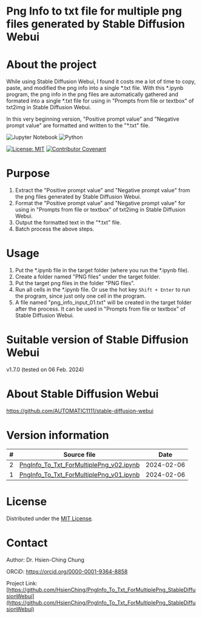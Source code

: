 <!--
*** Thanks for checking out the Best-README-Template. If you have a suggestion
*** that would make this better, please fork the repo and create a pull request
*** or simply open an issue with the tag "enhancement".
*** Thanks again! Now go create something AMAZING! :D
Ref: https://github.com/othneildrew/Best-README-Template/edit/master/README.md
-->



<!-- PROJECT SHIELDS -->
<!--
*** I'm using markdown "reference style" links for readability.
*** Reference links are enclosed in brackets [ ] instead of parentheses ( ).
*** See the bottom of this document for the declaration of the reference variables
*** for contributors-url, forks-url, etc. This is an optional, concise syntax you may use.
*** https://www.markdownguide.org/basic-syntax/#reference-style-links
-->
<!-- 
[![Contributors][contributors-shield]][contributors-url]
[![Forks][forks-shield]][forks-url]
[![Stargazers][stars-shield]][stars-url]
[![Issues][issues-shield]][issues-url]
[![MIT License][license-shield]][license-url]
[![LinkedIn][linkedin-shield]][linkedin-url]
-->


<!-- PROJECT LOGO -->
<!--
<br />
<p align="center">
  <a href="https://github.com/othneildrew/Best-README-Template">
    <img src="images/logo.png" alt="Logo" width="80" height="80">
  </a>

  <h3 align="center">Best-README-Template</h3>

  <p align="center">
    An awesome README template to jumpstart your projects!
    <br />
    <a href="https://github.com/othneildrew/Best-README-Template"><strong>Explore the docs »</strong></a>
    <br />
    <br />
    <a href="https://github.com/othneildrew/Best-README-Template">View Demo</a>
    ·
    <a href="https://github.com/othneildrew/Best-README-Template/issues">Report Bug</a>
    ·
    <a href="https://github.com/othneildrew/Best-README-Template/issues">Request Feature</a>
  </p>
</p>
-->


<!-- TABLE OF CONTENTS -->
<!--
<details open="open">
  <summary>Table of Contents</summary>
  <ol>
    <li>
      <a href="#about-the-project">About The Project</a>
      <ul>
        <li><a href="#built-with">Built With</a></li>
      </ul>
    </li>
    <li>
      <a href="#getting-started">Getting Started</a>
      <ul>
        <li><a href="#prerequisites">Prerequisites</a></li>
        <li><a href="#installation">Installation</a></li>
      </ul>
    </li>
    <li><a href="#usage">Usage</a></li>
    <li><a href="#roadmap">Roadmap</a></li>
    <li><a href="#contributing">Contributing</a></li>
    <li><a href="#license">License</a></li>
    <li><a href="#contact">Contact</a></li>
    <li><a href="#acknowledgements">Acknowledgements</a></li>
  </ol>
</details>
-->



<!-- ABOUT THE PROJECT -->
# Png Info to txt file for multiple png files generated by Stable Diffusion Webui

# About the project

While using Stable Diffusion Webui, I found it costs me a lot of time to copy, paste, and modified the png info into a single *.txt file. With this *.ipynb program, the png info in the png files are automatically gathered and formated into a single *.txt file for using in "Prompts from file or textbox" of txt2img in Stable Diffusion Webui.

In this very beginning version, "Positive prompt value" and "Negative prompt value" are formatted and written to the "*.txt" file.

![Jupyter Notebook](https://img.shields.io/badge/jupyter-%23FA0F00.svg?style=for-the-badge&logo=jupyter&logoColor=white)
![Python](https://img.shields.io/badge/python-3670A0?style=for-the-badge&logo=python&logoColor=ffdd54)

[![License: MIT](https://img.shields.io/badge/License-MIT-yellow.svg)](LICENSE)
[![Contributor Covenant](https://img.shields.io/badge/Contributor%20Covenant-2.0-4baaaa.svg)](code_of_conduct.md)


# Purpose
1. Extract the "Positive prompt value" and "Negative prompt value" from the png files generated by Stable Diffusion Webui.
1. Format the "Positive prompt value" and "Negative prompt value" for using in "Prompts from file or textbox" of txt2img in Stable Diffusion Webui.
1. Output the formatted text in the "*.txt" file.
1. Batch process the above steps.

# Usage
1. Put the *.ipynb file in the target folder (where you run the *.ipynb file).
1. Create a folder named "PNG files" under the target folder.
1. Put the target png files in the folder "PNG files".
1. Run all cells in the *.ipynb file. Or use the hot key `Shift + Enter` to run the program, since just only one cell in the program.
1. A file named "png_info_input_01.txt" will be created in the target folder after the process. It can be used in "Prompts from file or textbox" of Stable Diffusion Webui.

# Suitable version of Stable Diffusion Webui
v1.7.0 (tested on 06 Feb. 2024)

# About Stable Diffusion Webui

https://github.com/AUTOMATIC1111/stable-diffusion-webui

<!-- GETTING STARTED -->
<!--
# Getting Started

This is an example of how you may give instructions on setting up your project locally.
To get a local copy up and running follow these simple example steps.
-->


<!-- USAGE EXAMPLES -->
# Version information

| #    | Source file                                                                                        | Date       |
| ---- | -------------------------------------------------------------------------------------------------- | ---------- |
|    2 | [PngInfo_To_Txt_ForMultiplePng_v02.ipynb](code/PngInfo_To_Txt_ForMultiplePng_v02.ipynb)            | 2024-02-06 |
|    1 | [PngInfo_To_Txt_ForMultiplePng_v01.ipynb](code/PngInfo_To_Txt_ForMultiplePng_v01.ipynb)            | 2024-02-06 |


<!-- LICENSE -->
# License

Distributed under the [MIT License](LICENSE).



<!-- CONTACT -->
# Contact

Author: Dr. Hsien-Ching Chung

ORCiD: https://orcid.org/0000-0001-9364-8858

Project Link: [https://github.com/HsienChing/PngInfo_To_Txt_ForMultiplePng_StableDiffusionWebui](https://github.com/HsienChing/PngInfo_To_Txt_ForMultiplePng_StableDiffusionWebui)



<!-- ACKNOWLEDGEMENTS -->
<!--
# Acknowledgements

* [GitHub Emoji Cheat Sheet](https://www.webpagefx.com/tools/emoji-cheat-sheet)
* [Img Shields](https://shields.io)
* [Choose an Open Source License](https://choosealicense.com)
* [GitHub Pages](https://pages.github.com)
* [Animate.css](https://daneden.github.io/animate.css)
* [Loaders.css](https://connoratherton.com/loaders)
* [Slick Carousel](https://kenwheeler.github.io/slick)
* [Smooth Scroll](https://github.com/cferdinandi/smooth-scroll)
* [Sticky Kit](http://leafo.net/sticky-kit)
* [JVectorMap](http://jvectormap.com)
* [Font Awesome](https://fontawesome.com)

H.C. Chung thanks all the contributors to this project for their valuable discussions and recommendations, especially Jung-Feng Lin, Hsiao-Wen Yang, Yen-Kai Lo, An-De Andrew Chung.

This work was supported in part by Super Double Power Technology Co., Ltd., Taiwan under grant SDP-RD-PROJ-001-2020.
-->


<!-- MARKDOWN LINKS & IMAGES -->
<!-- https://www.markdownguide.org/basic-syntax/#reference-style-links -->
<!--
[contributors-shield]: https://img.shields.io/github/contributors/othneildrew/Best-README-Template.svg?style=for-the-badge
[contributors-url]: https://github.com/othneildrew/Best-README-Template/graphs/contributors
[forks-shield]: https://img.shields.io/github/forks/othneildrew/Best-README-Template.svg?style=for-the-badge
[forks-url]: https://github.com/othneildrew/Best-README-Template/network/members
[stars-shield]: https://img.shields.io/github/stars/othneildrew/Best-README-Template.svg?style=for-the-badge
[stars-url]: https://github.com/othneildrew/Best-README-Template/stargazers
[issues-shield]: https://img.shields.io/github/issues/othneildrew/Best-README-Template.svg?style=for-the-badge
[issues-url]: https://github.com/othneildrew/Best-README-Template/issues
[license-shield]: https://img.shields.io/github/license/othneildrew/Best-README-Template.svg?style=for-the-badge
[license-url]: https://github.com/othneildrew/Best-README-Template/blob/master/LICENSE.txt
[linkedin-shield]: https://img.shields.io/badge/-LinkedIn-black.svg?style=for-the-badge&logo=linkedin&colorB=555
[linkedin-url]: https://linkedin.com/in/othneildrew
[product-screenshot]: images/screenshot.png
-->
